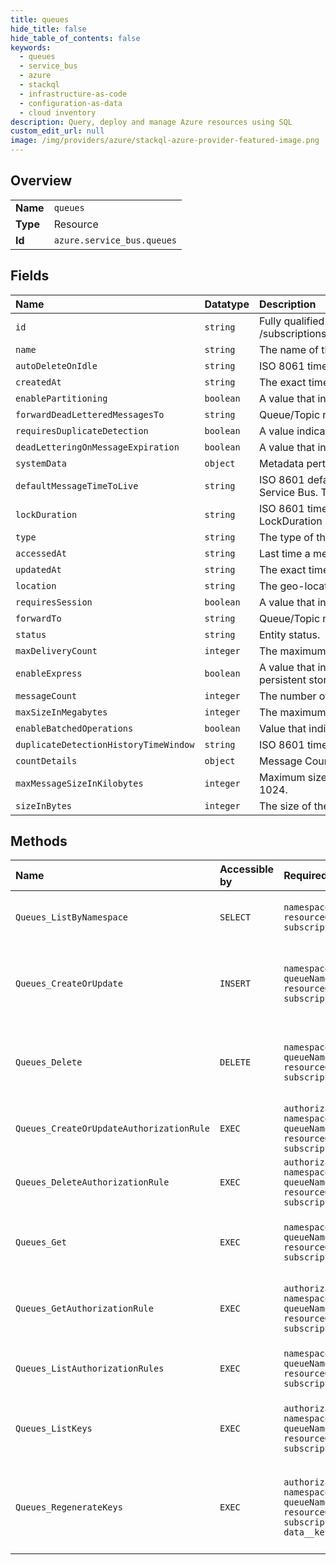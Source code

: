 ```yaml
---
title: queues
hide_title: false
hide_table_of_contents: false
keywords:
  - queues
  - service_bus
  - azure    
  - stackql
  - infrastructure-as-code
  - configuration-as-data
  - cloud inventory
description: Query, deploy and manage Azure resources using SQL
custom_edit_url: null
image: /img/providers/azure/stackql-azure-provider-featured-image.png
---
```

  
    

## Overview
<table><tbody>
<tr><td><b>Name</b></td><td><code>queues</code></td></tr>
<tr><td><b>Type</b></td><td>Resource</td></tr>
<tr><td><b>Id</b></td><td><code>azure.service_bus.queues</code></td></tr>
</tbody></table>

## Fields
| Name | Datatype | Description |
|:-----|:---------|:------------|
| `id` | `string` | Fully qualified resource ID for the resource. Ex - /subscriptions/&#123;subscriptionId&#125;/resourceGroups/&#123;resourceGroupName&#125;/providers/&#123;resourceProviderNamespace&#125;/&#123;resourceType&#125;/&#123;resourceName&#125; |
| `name` | `string` | The name of the resource |
| `autoDeleteOnIdle` | `string` | ISO 8061 timeSpan idle interval after which the queue is automatically deleted. The minimum duration is 5 minutes. |
| `createdAt` | `string` | The exact time the message was created. |
| `enablePartitioning` | `boolean` | A value that indicates whether the queue is to be partitioned across multiple message brokers. |
| `forwardDeadLetteredMessagesTo` | `string` | Queue/Topic name to forward the Dead Letter message |
| `requiresDuplicateDetection` | `boolean` | A value indicating if this queue requires duplicate detection. |
| `deadLetteringOnMessageExpiration` | `boolean` | A value that indicates whether this queue has dead letter support when a message expires. |
| `systemData` | `object` | Metadata pertaining to creation and last modification of the resource. |
| `defaultMessageTimeToLive` | `string` | ISO 8601 default message timespan to live value. This is the duration after which the message expires, starting from when the message is sent to Service Bus. This is the default value used when TimeToLive is not set on a message itself. |
| `lockDuration` | `string` | ISO 8601 timespan duration of a peek-lock; that is, the amount of time that the message is locked for other receivers. The maximum value for LockDuration is 5 minutes; the default value is 1 minute. |
| `type` | `string` | The type of the resource. E.g. "Microsoft.EventHub/Namespaces" or "Microsoft.EventHub/Namespaces/EventHubs" |
| `accessedAt` | `string` | Last time a message was sent, or the last time there was a receive request to this queue. |
| `updatedAt` | `string` | The exact time the message was updated. |
| `location` | `string` | The geo-location where the resource lives |
| `requiresSession` | `boolean` | A value that indicates whether the queue supports the concept of sessions. |
| `forwardTo` | `string` | Queue/Topic name to forward the messages |
| `status` | `string` | Entity status. |
| `maxDeliveryCount` | `integer` | The maximum delivery count. A message is automatically deadlettered after this number of deliveries. default value is 10. |
| `enableExpress` | `boolean` | A value that indicates whether Express Entities are enabled. An express queue holds a message in memory temporarily before writing it to persistent storage. |
| `messageCount` | `integer` | The number of messages in the queue. |
| `maxSizeInMegabytes` | `integer` | The maximum size of the queue in megabytes, which is the size of memory allocated for the queue. Default is 1024. |
| `enableBatchedOperations` | `boolean` | Value that indicates whether server-side batched operations are enabled. |
| `duplicateDetectionHistoryTimeWindow` | `string` | ISO 8601 timeSpan structure that defines the duration of the duplicate detection history. The default value is 10 minutes. |
| `countDetails` | `object` | Message Count Details. |
| `maxMessageSizeInKilobytes` | `integer` | Maximum size (in KB) of the message payload that can be accepted by the queue. This property is only used in Premium today and default is 1024. |
| `sizeInBytes` | `integer` | The size of the queue, in bytes. |
## Methods
| Name | Accessible by | Required Params | Description |
|:-----|:--------------|:----------------|:------------|
| `Queues_ListByNamespace` | `SELECT` | `namespaceName, resourceGroupName, subscriptionId` | Gets the queues within a namespace. |
| `Queues_CreateOrUpdate` | `INSERT` | `namespaceName, queueName, resourceGroupName, subscriptionId` | Creates or updates a Service Bus queue. This operation is idempotent. |
| `Queues_Delete` | `DELETE` | `namespaceName, queueName, resourceGroupName, subscriptionId` | Deletes a queue from the specified namespace in a resource group. |
| `Queues_CreateOrUpdateAuthorizationRule` | `EXEC` | `authorizationRuleName, namespaceName, queueName, resourceGroupName, subscriptionId` | Creates an authorization rule for a queue. |
| `Queues_DeleteAuthorizationRule` | `EXEC` | `authorizationRuleName, namespaceName, queueName, resourceGroupName, subscriptionId` | Deletes a queue authorization rule. |
| `Queues_Get` | `EXEC` | `namespaceName, queueName, resourceGroupName, subscriptionId` | Returns a description for the specified queue. |
| `Queues_GetAuthorizationRule` | `EXEC` | `authorizationRuleName, namespaceName, queueName, resourceGroupName, subscriptionId` | Gets an authorization rule for a queue by rule name. |
| `Queues_ListAuthorizationRules` | `EXEC` | `namespaceName, queueName, resourceGroupName, subscriptionId` | Gets all authorization rules for a queue. |
| `Queues_ListKeys` | `EXEC` | `authorizationRuleName, namespaceName, queueName, resourceGroupName, subscriptionId` | Primary and secondary connection strings to the queue. |
| `Queues_RegenerateKeys` | `EXEC` | `authorizationRuleName, namespaceName, queueName, resourceGroupName, subscriptionId, data__keyType` | Regenerates the primary or secondary connection strings to the queue. |
